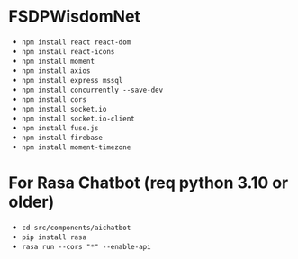 # FSDPWisdomNet

- `npm install react react-dom`
- `npm install react-icons`
- `npm install moment`
- `npm install axios`
- `npm install express mssql`
- `npm install concurrently --save-dev`
- `npm install cors`
- `npm install socket.io`
- `npm install socket.io-client`
- `npm install fuse.js`
- `npm install firebase`
- `npm install moment-timezone`

# For Rasa Chatbot (req python 3.10 or older)
- `cd src/components/aichatbot`
- `pip install rasa`
- `rasa run --cors "*" --enable-api`

